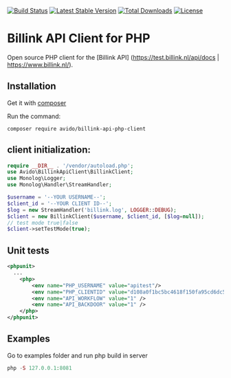 [![Build Status](https://travis-ci.com/avido/billink-api-php-client.svg?branch=master)](https://travis-ci.com/avido/billink-api-php-client)
[![Latest Stable Version](https://poser.pugx.org/avido/billink-api-php-client/version)](https://packagist.org/packages/avido/billink-api-php-client)
[![Total Downloads](https://poser.pugx.org/avido/billink-api-php-client/downloads)](https://packagist.org/packages/avido/billink-api-php-client)
[![License](https://poser.pugx.org/avido/billink-api-php-client/license)](https://packagist.org/packages/avido/billink-api-php-client)



# Billink API Client for PHP

Open source PHP client for the [Billink API] (https://test.billink.nl/api/docs | https://www.billink.nl/).

## Installation
Get it with [composer](https://getcomposer.org)

Run the command:
```
composer require avido/billink-api-php-client
```
## client initialization: 

```php
require __DIR__ . '/vendor/autoload.php';
use Avido\BillinkApiClient\BillinkClient;
use Monolog\Logger;
use Monolog\Handler\StreamHandler;

$username = '--YOUR USERNAME--';
$client_id = '--YOUR CLIENT ID--';
$log = new StreamHandler('billink.log', LOGGER::DEBUG);
$client = new BillinkClient($username, $client_id, [$log=null]);
// test mode true|false
$client->setTestMode(true);
```

## Unit tests
```xml
<phpunit>
  ...
    <php>
        <env name="PHP_USERNAME" value="apitest"/>
        <env name="PHP_CLIENTID" value="d108a0f1bc5bc4618f150fa95cd6dc537bd774f0"/>
        <env name="API_WORKFLOW" value="1" />
        <env name="API_BACKDOOR" value="1" />
    </php>
</phpunit>
```
## Examples
Go to examples folder and run php build in server
```php
php -S 127.0.0.1:8081
```

